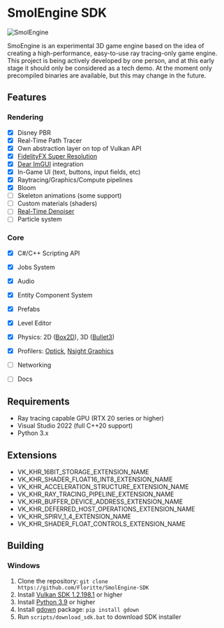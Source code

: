# SmolEngine SDK
![SmolEngine](https://i.imgur.com/ZSfnTCi.png)

SmoEngine is an experimental 3D game engine based on the idea of creating a high-performance, easy-to-use ray tracing-only game engine. This project is being actively developed by one person, and at this early stage it should only be considered as a tech demo. At the moment only precompiled binaries are available, but this may change in the future.

## Features
### Rendering
- [x] Disney PBR
- [x] Real-Time Path Tracer
- [x] Own abstraction layer on top of Vulkan API
- [x] [FidelityFX Super Resolution](https://www.amd.com/en/technologies/radeon-software-fidelityfx-super-resolution)
- [x] [Dear ImGUI](https://github.com/ocornut/imgui) integration
- [x] In-Game UI (text, buttons, input fields, etc)
- [x] Raytracing/Graphics/Compute pipelines
- [x] Bloom
- [ ] Skeleton animations (some support)
- [ ] Custom materials (shaders)
- [ ] [Real-Time Denoiser](https://developer.nvidia.com/nvidia-rt-denoiser)
- [ ] Particle system

### Core

- [x] C#/C++ Scripting API
- [x] Jobs System
- [x] Audio
- [x] Entity Component System
- [x] Prefabs
- [x] Level Editor
- [x] Physics: 2D ([Box2D](https://github.com/erincatto/box2d)), 3D ([Bullet3](https://github.com/bulletphysics/bullet3))
- [x] Profilers: [Optick](https://github.com/bombomby/optick), [Nsight Graphics](https://developer.nvidia.com/nsight-graphics/)
- [ ] Networking
- [ ] Docs


## Requirements
- Ray tracing capable GPU (RTX 20 series or higher)
- Visual Studio 2022 (full C++20 support)
- Python 3.x

## Extensions
- VK_KHR_16BIT_STORAGE_EXTENSION_NAME
- VK_KHR_SHADER_FLOAT16_INT8_EXTENSION_NAME
- VK_KHR_ACCELERATION_STRUCTURE_EXTENSION_NAME
- VK_KHR_RAY_TRACING_PIPELINE_EXTENSION_NAME
- VK_KHR_BUFFER_DEVICE_ADDRESS_EXTENSION_NAME
- VK_KHR_DEFERRED_HOST_OPERATIONS_EXTENSION_NAME
- VK_KHR_SPIRV_1_4_EXTENSION_NAME
- VK_KHR_SHADER_FLOAT_CONTROLS_EXTENSION_NAME

## Building
### Windows
1. Clone the repository: ```git clone https://github.com/Floritte/SmolEngine-SDK```
2. Install [Vulkan SDK 1.2.198.1](https://vulkan.lunarg.com/sdk/home#windows) or higher
3. Install [Python 3.9](https://www.python.org/downloads/) or higher
4. Install [gdown](https://github.com/wkentaro/gdown) package: ```pip install gdown```
5. Run `scripts/download_sdk.bat` to download SDK installer
